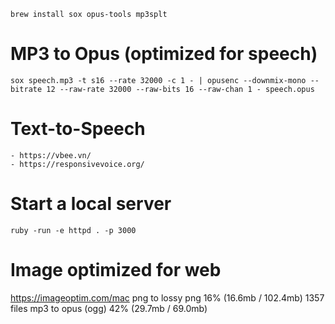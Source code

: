 `brew install sox opus-tools mp3splt`

# MP3 to Opus (optimized for speech)
`sox speech.mp3 -t s16 --rate 32000 -c 1 - | opusenc --downmix-mono --bitrate 12 --raw-rate 32000 --raw-bits 16 --raw-chan 1 - speech.opus`


# Text-to-Speech
	- https://vbee.vn/
	- https://responsivevoice.org/


# Start a local server
`ruby -run -e httpd . -p 3000`


# Image optimized for web 
https://imageoptim.com/mac
png to lossy png  16% (16.6mb / 102.4mb) 1357 files
mp3 to opus (ogg) 42% (29.7mb /  69.0mb)
